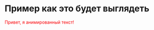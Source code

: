 # Пример как это будет выглядеть

<p style="color: red; animation: changeColor 2s infinite;">
  Привет, я анимированный текст!
</p>

<svg width="0" height="0">
  <style>
    @keyframes changeColor {
      0% { color: red; }
      50% { color: blue; }
      100% { color: red; }
    }
  </style>
</svg>
